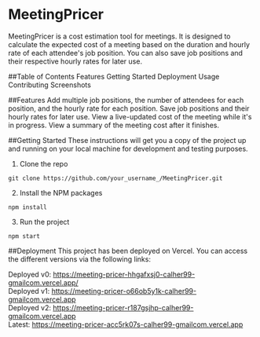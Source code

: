 # MeetingPricer

MeetingPricer is a cost estimation tool for meetings. It is designed to calculate the expected cost of a meeting based on the duration and hourly rate of each attendee's job position. You can also save job positions and their respective hourly rates for later use.

##Table of Contents
Features
Getting Started
Deployment
Usage
Contributing
Screenshots

##Features
Add multiple job positions, the number of attendees for each position, and the hourly rate for each position.
Save job positions and their hourly rates for later use.
View a live-updated cost of the meeting while it's in progress.
View a summary of the meeting cost after it finishes.

##Getting Started
These instructions will get you a copy of the project up and running on your local machine for development and testing purposes.

1. Clone the repo

```
git clone https://github.com/your_username_/MeetingPricer.git
```

2. Install the NPM packages

```
npm install
```

3. Run the project

```
npm start
```

##Deployment
This project has been deployed on Vercel. You can access the different versions via the following links:

Deployed v0: https://meeting-pricer-hhgafxsj0-calher99-gmailcom.vercel.app/  
Deployed v1: https://meeting-pricer-o66ob5y1k-calher99-gmailcom.vercel.app  
Deployed v2: https://meeting-pricer-r187gsjhp-calher99-gmailcom.vercel.app  
Latest: https://meeting-pricer-acc5rk07s-calher99-gmailcom.vercel.app
